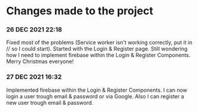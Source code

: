 # Changes made to the project

### 26 DEC 2021 22:18
Fixed most of the problems (Service worker isn't working correctly, put it in // so I could start).
Started with the Login & Register page. Still wondering how I need to implement firebase within the Login & Register Components.
Merry Christmas everyone!

### 27 DEC 2021 16:32
Implemented firebase within the Login & Register Components. I can now login a user trough email & password or via Google. Also I can register a new user trough email & password. 